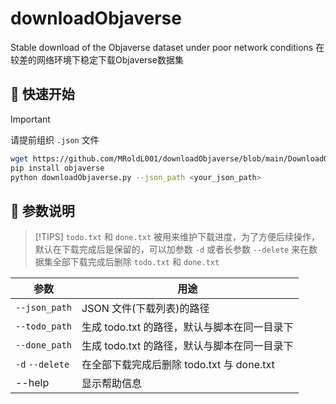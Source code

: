 # downloadObjaverse
Stable download of the Objaverse dataset under poor network conditions
在较差的网络环境下稳定下载Objaverse数据集

## 🚀 快速开始
> [!IMPORTANT]
>   请提前组织 `.json` 文件

```bash
wget https://github.com/MRoldL001/downloadObjaverse/blob/main/DownloadObjaverse.py
pip install objaverse
python downloadObjaverse.py --json_path <your_json_path>
```

## 🧭 参数说明
> [!TIPS]
> `todo.txt` 和 `done.txt` 被用来维护下载进度，为了方便后续操作，默认在下载完成后是保留的，可以加参数 `-d` 或者长参数 `--delete` 来在数据集全部下载完成后删除 `todo.txt` 和 `done.txt`

| 参数 | 用途 |
|------|------|
| `--json_path` | JSON 文件(下载列表)的路径 |
| `--todo_path` | 生成 todo.txt 的路径，默认与脚本在同一目录下 |
| `--done_path` | 生成 todo.txt 的路径，默认与脚本在同一目录下 |
| `-d` `--delete` | 在全部下载完成后删除 todo.txt 与 done.txt |
|--help | 显示帮助信息 |
